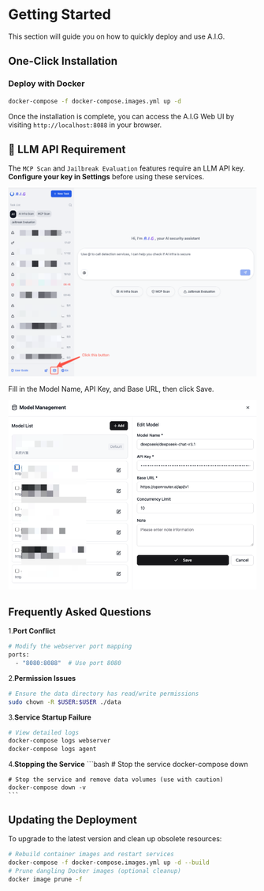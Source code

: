 # Getting Started

This section will guide you on how to quickly deploy and use A.I.G.

## One-Click Installation

### Deploy with Docker
```bash
docker-compose -f docker-compose.images.yml up -d
```

Once the installation is complete, you can access the A.I.G Web UI by visiting `http://localhost:8088` in your browser.

## 🔑 LLM API Requirement
The `MCP Scan` and `Jailbreak Evaluation` features require an LLM API key.
**Configure your key in Settings** before using these services.

![image-20250814173229996](./assets/image-20250814173229996-en.png)

Fill in the Model Name, API Key, and Base URL, then click Save.

![image-20250813113550192](./assets/image-20250813113550192-en.png)


## Frequently Asked Questions

1.**Port Conflict**
   ```bash
   # Modify the webserver port mapping
   ports:
     - "8080:8088"  # Use port 8080
   ```

2.**Permission Issues**
   ```bash
   # Ensure the data directory has read/write permissions
   sudo chown -R $USER:$USER ./data
   ```

3.**Service Startup Failure**
   ```bash
   # View detailed logs
   docker-compose logs webserver
   docker-compose logs agent
   ```

4.**Stopping the Service**
    ```bash
    # Stop the service
    docker-compose down

    # Stop the service and remove data volumes (use with caution)
    docker-compose down -v
    ```

## Updating the Deployment

To upgrade to the latest version and clean up obsolete resources:

```bash
# Rebuild container images and restart services
docker-compose -f docker-compose.images.yml up -d --build
# Prune dangling Docker images (optional cleanup)
docker image prune -f
```
